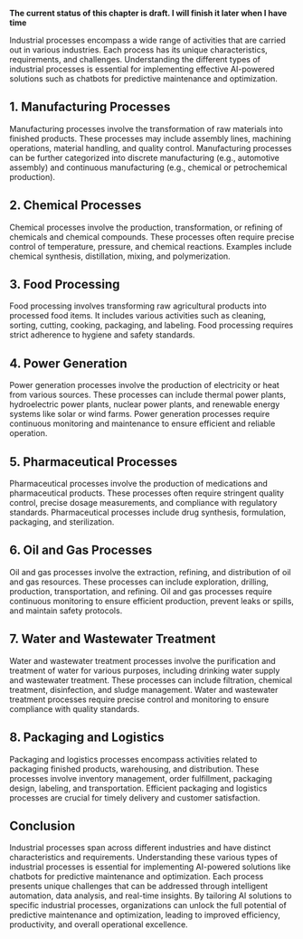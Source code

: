 **The current status of this chapter is draft. I will finish it later when I have time**

Industrial processes encompass a wide range of activities that are carried out in various industries. Each process has its unique characteristics, requirements, and challenges. Understanding the different types of industrial processes is essential for implementing effective AI-powered solutions such as chatbots for predictive maintenance and optimization.

**1. Manufacturing Processes**
------------------------------

Manufacturing processes involve the transformation of raw materials into finished products. These processes may include assembly lines, machining operations, material handling, and quality control. Manufacturing processes can be further categorized into discrete manufacturing (e.g., automotive assembly) and continuous manufacturing (e.g., chemical or petrochemical production).

**2. Chemical Processes**
-------------------------

Chemical processes involve the production, transformation, or refining of chemicals and chemical compounds. These processes often require precise control of temperature, pressure, and chemical reactions. Examples include chemical synthesis, distillation, mixing, and polymerization.

**3. Food Processing**
----------------------

Food processing involves transforming raw agricultural products into processed food items. It includes various activities such as cleaning, sorting, cutting, cooking, packaging, and labeling. Food processing requires strict adherence to hygiene and safety standards.

**4. Power Generation**
-----------------------

Power generation processes involve the production of electricity or heat from various sources. These processes can include thermal power plants, hydroelectric power plants, nuclear power plants, and renewable energy systems like solar or wind farms. Power generation processes require continuous monitoring and maintenance to ensure efficient and reliable operation.

**5. Pharmaceutical Processes**
-------------------------------

Pharmaceutical processes involve the production of medications and pharmaceutical products. These processes often require stringent quality control, precise dosage measurements, and compliance with regulatory standards. Pharmaceutical processes include drug synthesis, formulation, packaging, and sterilization.

**6. Oil and Gas Processes**
----------------------------

Oil and gas processes involve the extraction, refining, and distribution of oil and gas resources. These processes can include exploration, drilling, production, transportation, and refining. Oil and gas processes require continuous monitoring to ensure efficient production, prevent leaks or spills, and maintain safety protocols.

**7. Water and Wastewater Treatment**
-------------------------------------

Water and wastewater treatment processes involve the purification and treatment of water for various purposes, including drinking water supply and wastewater treatment. These processes can include filtration, chemical treatment, disinfection, and sludge management. Water and wastewater treatment processes require precise control and monitoring to ensure compliance with quality standards.

**8. Packaging and Logistics**
------------------------------

Packaging and logistics processes encompass activities related to packaging finished products, warehousing, and distribution. These processes involve inventory management, order fulfillment, packaging design, labeling, and transportation. Efficient packaging and logistics processes are crucial for timely delivery and customer satisfaction.

**Conclusion**
--------------

Industrial processes span across different industries and have distinct characteristics and requirements. Understanding these various types of industrial processes is essential for implementing AI-powered solutions like chatbots for predictive maintenance and optimization. Each process presents unique challenges that can be addressed through intelligent automation, data analysis, and real-time insights. By tailoring AI solutions to specific industrial processes, organizations can unlock the full potential of predictive maintenance and optimization, leading to improved efficiency, productivity, and overall operational excellence.
